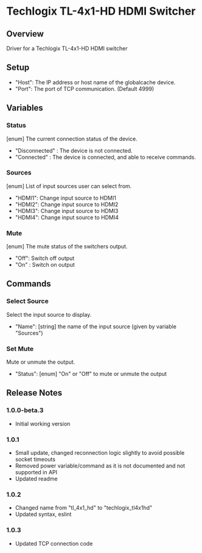 # Techlogix TL-4x1-HD HDMI Switcher

## Overview
Driver for a Techlogix TL-4x1-HD HDMI switcher


## Setup
- "Host": The IP address or host name of the globalcache device.
- "Port": The port of TCP communication. (Default 4999)


## Variables

### Status
[enum] The current connection status of the device.
  - "Disconnected" : The device is not connected.
  - "Connected" : The device is connected, and able to receive commands.

### Sources
[enum] List of input sources user can select from.
  - "HDMI1": Change input source to HDMI1
  - "HDMI2": Change input source to HDMI2
  - "HDMI3": Change input source to HDMI3
  - "HDMI4": Change input source to HDMI4

### Mute
[enum] The mute status of the switchers output.
- "Off": Switch off output
- "On" : Switch on output


## Commands

### Select Source
Select the input source to display.
  - "Name": [string] the name of the input source (given by variable "Sources")

### Set Mute
Mute or unmute the output.
- "Status": [enum] "On" or "Off" to mute or unmute the output


## Release Notes

### 1.0.0-beta.3
- Initial working version

### 1.0.1
- Small update, changed reconnection logic slightly to avoid possible socket timeouts
- Removed power variable/command as it is not documented and not supported in API
- Updated readme

### 1.0.2
- Changed name from "tl_4x1_hd" to "techlogix_tl4x1hd"
- Updated syntax, eslint

### 1.0.3
- Updated TCP connection code